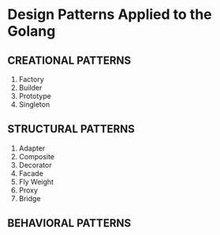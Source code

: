# Design Patterns Applied to the Golang

## CREATIONAL PATTERNS
1. Factory
2. Builder
3. Prototype
4. Singleton

## STRUCTURAL PATTERNS
1. Adapter
2. Composite
3. Decorator
4. Facade
5. Fly Weight
6. Proxy
7. Bridge

## BEHAVIORAL PATTERNS